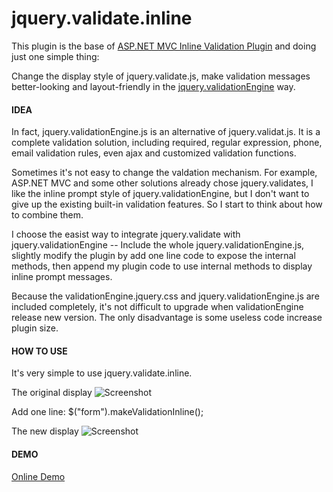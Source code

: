 jquery.validate.inline
======================

This plugin is the base of [ASP.NET MVC Inline Validation Plugin](http://nuget.org/packages/AspNetMvcInlineValidation/) 
and doing just one simple thing: 

Change the display style of jquery.validate.js, make validation messages better-looking and layout-friendly 
in the [jquery.validationEngine](http://www.position-absolute.com/articles/jquery-form-validator-because-form-validation-is-a-mess/) way.

#### IDEA
In fact, jquery.validationEngine.js is an alternative of jquery.validat.js.  It is a complete validation solution, 
including required, regular expression, phone, email validation rules, even ajax and customized validation functions.

Sometimes it's not easy to change the valdation mechanism.  For example, ASP.NET MVC and some other solutions 
already chose jquery.validates, I like the inline prompt style of jquery.validationEngine, but I don't want to 
give up the existing built-in validation features.  So I start to think about how to combine them.

I choose the easist way to integrate jquery.validate with jquery.validationEngine -- 
Include the whole jquery.validationEngine.js, slightly modify the plugin by add one line code 
to expose the internal methods, then append my plugin code to use internal methods to display inline prompt messages.

Because the validationEngine.jquery.css and jquery.validationEngine.js are included completely, it's not difficult
to upgrade when validationEngine release new version.  The only disadvantage is some useless code increase plugin size.

#### HOW TO USE
It's very simple to use jquery.validate.inline.

The original display
![Screenshot](https://raw.github.com/darkthread/jquery.validate.inline/master/doc/new-mvc-validation-style.gif)

Add one line:
$("form").makeValidationInline();

The new display
![Screenshot](https://raw.github.com/darkthread/jquery.validate.inline/master/doc/new-mvc-validation-style.gif)

#### DEMO

[Online Demo](http://htmlpreview.github.io/?https://github.com/darkthread/jquery.validate.inline/blob/master/src/demo.html)
